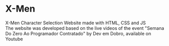 # X-Men
X-Men Character Selection Website made with HTML, CSS and JS<br>
The website was developed based on the live videos of the event "Semana Do Zero Ao Programador Contratado" by Dev em Dobro, available on Youtube
